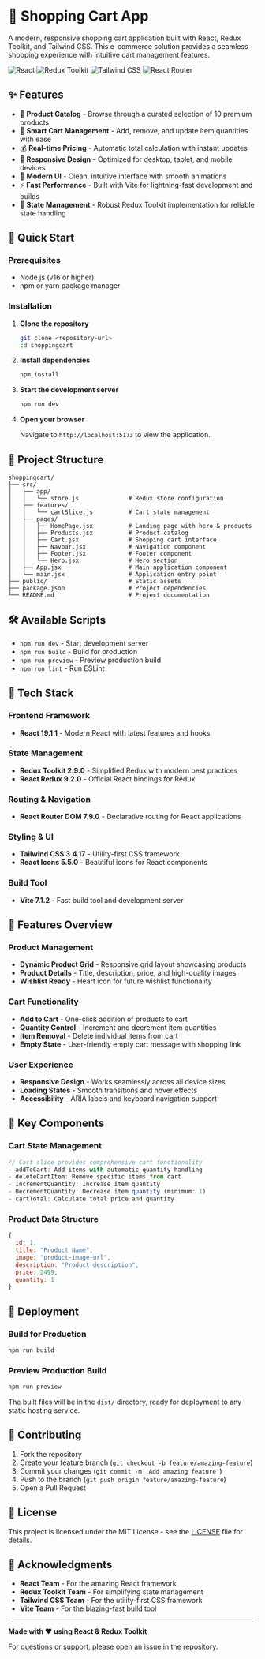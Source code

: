 # 🛒 Shopping Cart App

A modern, responsive shopping cart application built with React, Redux Toolkit, and Tailwind CSS. This e-commerce solution provides a seamless shopping experience with intuitive cart management features.

![React](https://img.shields.io/badge/React-19.1.1-blue.svg)
![Redux Toolkit](https://img.shields.io/badge/Redux%20Toolkit-2.9.0-purple.svg)
![Tailwind CSS](https://img.shields.io/badge/Tailwind%20CSS-3.4.17-cyan.svg)
![React Router](https://img.shields.io/badge/React%20Router-7.9.0-red.svg)

## ✨ Features

- 🏪 **Product Catalog** - Browse through a curated selection of 10 premium products
- 🛒 **Smart Cart Management** - Add, remove, and update item quantities with ease
- 💰 **Real-time Pricing** - Automatic total calculation with instant updates
- 📱 **Responsive Design** - Optimized for desktop, tablet, and mobile devices
- 🎨 **Modern UI** - Clean, intuitive interface with smooth animations
- ⚡ **Fast Performance** - Built with Vite for lightning-fast development and builds
- 🎯 **State Management** - Robust Redux Toolkit implementation for reliable state handling

## 🚀 Quick Start

### Prerequisites

- Node.js (v16 or higher)
- npm or yarn package manager

### Installation

1. **Clone the repository**
   ```bash
   git clone <repository-url>
   cd shoppingcart
   ```

2. **Install dependencies**
   ```bash
   npm install
   ```

3. **Start the development server**
   ```bash
   npm run dev
   ```

4. **Open your browser**

   Navigate to `http://localhost:5173` to view the application.

## 📁 Project Structure

```
shoppingcart/
├── src/
│   ├── app/
│   │   └── store.js              # Redux store configuration
│   ├── features/
│   │   └── cartSlice.js          # Cart state management
│   ├── pages/
│   │   ├── HomePage.jsx          # Landing page with hero & products
│   │   ├── Products.jsx          # Product catalog
│   │   ├── Cart.jsx              # Shopping cart interface
│   │   ├── Navbar.jsx            # Navigation component
│   │   ├── Footer.jsx            # Footer component
│   │   └── Hero.jsx              # Hero section
│   ├── App.jsx                   # Main application component
│   └── main.jsx                  # Application entry point
├── public/                       # Static assets
├── package.json                  # Project dependencies
└── README.md                     # Project documentation
```

## 🛠️ Available Scripts

- `npm run dev` - Start development server
- `npm run build` - Build for production
- `npm run preview` - Preview production build
- `npm run lint` - Run ESLint

## 🎨 Tech Stack

### Frontend Framework
- **React 19.1.1** - Modern React with latest features and hooks

### State Management
- **Redux Toolkit 2.9.0** - Simplified Redux with modern best practices
- **React Redux 9.2.0** - Official React bindings for Redux

### Routing & Navigation
- **React Router DOM 7.9.0** - Declarative routing for React applications

### Styling & UI
- **Tailwind CSS 3.4.17** - Utility-first CSS framework
- **React Icons 5.5.0** - Beautiful icons for React components

### Build Tool
- **Vite 7.1.2** - Fast build tool and development server

## 📱 Features Overview

### Product Management
- **Dynamic Product Grid** - Responsive grid layout showcasing products
- **Product Details** - Title, description, price, and high-quality images
- **Wishlist Ready** - Heart icon for future wishlist functionality

### Cart Functionality
- **Add to Cart** - One-click addition of products to cart
- **Quantity Control** - Increment and decrement item quantities
- **Item Removal** - Delete individual items from cart
- **Empty State** - User-friendly empty cart message with shopping link

### User Experience
- **Responsive Design** - Works seamlessly across all device sizes
- **Loading States** - Smooth transitions and hover effects
- **Accessibility** - ARIA labels and keyboard navigation support

## 🎯 Key Components

### Cart State Management
```javascript
// Cart slice provides comprehensive cart functionality
- addToCart: Add items with automatic quantity handling
- deleteCartItem: Remove specific items from cart
- IncrementQuantity: Increase item quantity
- DecrementQuantity: Decrease item quantity (minimum: 1)
- cartTotal: Calculate total price and quantity
```

### Product Data Structure
```javascript
{
  id: 1,
  title: "Product Name",
  image: "product-image-url",
  description: "Product description",
  price: 2499,
  quantity: 1
}
```

## 🚀 Deployment

### Build for Production
```bash
npm run build
```

### Preview Production Build
```bash
npm run preview
```

The built files will be in the `dist/` directory, ready for deployment to any static hosting service.

## 🤝 Contributing

1. Fork the repository
2. Create your feature branch (`git checkout -b feature/amazing-feature`)
3. Commit your changes (`git commit -m 'Add amazing feature'`)
4. Push to the branch (`git push origin feature/amazing-feature`)
5. Open a Pull Request

## 📄 License

This project is licensed under the MIT License - see the [LICENSE](LICENSE) file for details.

## 🙏 Acknowledgments

- **React Team** - For the amazing React framework
- **Redux Toolkit Team** - For simplifying state management
- **Tailwind CSS Team** - For the utility-first CSS framework
- **Vite Team** - For the blazing-fast build tool

---

**Made with ❤️ using React & Redux Toolkit**

For questions or support, please open an issue in the repository.
